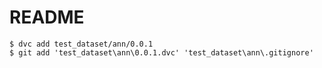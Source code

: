 # README



```
$ dvc add test_dataset/ann/0.0.1
$ git add 'test_dataset\ann\0.0.1.dvc' 'test_dataset\ann\.gitignore'
```

